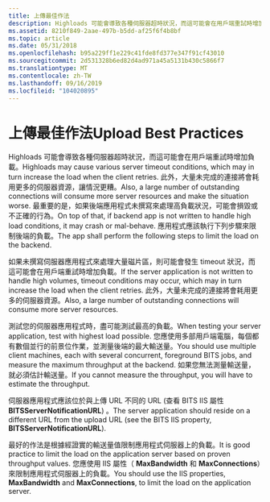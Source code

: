 ```yaml
---
title: 上傳最佳作法
description: Highloads 可能會導致各種伺服器超時狀況，而這可能會在用戶端重試時增加負載。
ms.assetid: 8210f849-2aae-497b-b5dd-af25f6f4b8bf
ms.topic: article
ms.date: 05/31/2018
ms.openlocfilehash: b95a229ff1e229c41fde8fd377e347f91cf43010
ms.sourcegitcommit: 2d531328b6ed82d4ad971a45a5131b430c5866f7
ms.translationtype: MT
ms.contentlocale: zh-TW
ms.lasthandoff: 09/16/2019
ms.locfileid: "104020895"
---
```

# <a name="upload-best-practices"></a><span data-ttu-id="412db-103">上傳最佳作法</span><span class="sxs-lookup"><span data-stu-id="412db-103">Upload Best Practices</span></span>

<span data-ttu-id="412db-104">Highloads 可能會導致各種伺服器超時狀況，而這可能會在用戶端重試時增加負載。</span><span class="sxs-lookup"><span data-stu-id="412db-104">Highloads may cause various server timeout conditions, which may in turn increase the load when the client retries.</span></span> <span data-ttu-id="412db-105">此外，大量未完成的連接將會耗用更多的伺服器資源，讓情況更糟。</span><span class="sxs-lookup"><span data-stu-id="412db-105">Also, a large number of outstanding connections will consume more server resources and make the situation worse.</span></span> <span data-ttu-id="412db-106">最重要的是，如果後端應用程式未撰寫來處理高負載狀況，可能會損毀或不正確的行為。</span><span class="sxs-lookup"><span data-stu-id="412db-106">On top of that, if backend app is not written to handle high load conditions, it may crash or mal-behave.</span></span> <span data-ttu-id="412db-107">應用程式應該執行下列步驟來限制後端的負載。</span><span class="sxs-lookup"><span data-stu-id="412db-107">The app shall perform the following steps to limit the load on the backend.</span></span>

<span data-ttu-id="412db-108">如果未撰寫伺服器應用程式來處理大量磁片區，則可能會發生 timeout 狀況，而這可能會在用戶端重試時增加負載。</span><span class="sxs-lookup"><span data-stu-id="412db-108">If the server application is not written to handle high volumes, timeout conditions may occur, which may in turn increase the load when the client retries.</span></span> <span data-ttu-id="412db-109">此外，大量未完成的連接將會耗用更多的伺服器資源。</span><span class="sxs-lookup"><span data-stu-id="412db-109">Also, a large number of outstanding connections will consume more server resources.</span></span>

<span data-ttu-id="412db-110">測試您的伺服器應用程式時，盡可能測試最高的負載。</span><span class="sxs-lookup"><span data-stu-id="412db-110">When testing your server application, test with highest load possible.</span></span> <span data-ttu-id="412db-111">您應使用多部用戶端電腦，每個都有數個並行的前景位作業，並測量後端的最大輸送量。</span><span class="sxs-lookup"><span data-stu-id="412db-111">You should use multiple client machines, each with several concurrent, foreground BITS jobs, and measure the maximum throughput at the backend.</span></span> <span data-ttu-id="412db-112">如果您無法測量輸送量，就必須估計輸送量。</span><span class="sxs-lookup"><span data-stu-id="412db-112">If you cannot measure the throughput, you will have to estimate the throughput.</span></span>

<span data-ttu-id="412db-113">伺服器應用程式應該位於與上傳 URL 不同的 URL (查看 BITS IIS 屬性 **BITSServerNotificationURL**) 。</span><span class="sxs-lookup"><span data-stu-id="412db-113">The server application should reside on a different URL from the upload URL (see the BITS IIS property, **BITSServerNotificationURL**).</span></span>

<span data-ttu-id="412db-114">最好的作法是根據經證實的輸送量值限制應用程式伺服器上的負載。</span><span class="sxs-lookup"><span data-stu-id="412db-114">It is good practice to limit the load on the application server based on proven throughput values.</span></span> <span data-ttu-id="412db-115">您應使用 IIS 屬性（ **MaxBandwidth** 和 **MaxConnections**）來限制應用程式伺服器上的負載。</span><span class="sxs-lookup"><span data-stu-id="412db-115">You should use the IIS properties, **MaxBandwidth** and **MaxConnections**, to limit the load on the application server.</span></span>

 

 




